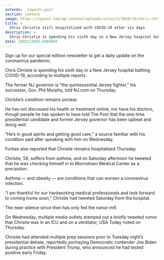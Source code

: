 ```yaml
--- 
extends: _layouts.post 
section: content 
image: https://nypost.com/wp-content/uploads/sites/2/2020/10/chris-christie-2.jpg?quality=90&strip=all&w=1200 
title: > 
  Chris Christie still hospitalized with COVID-19 after six days 
description: > 
  Chris Christie is spending his sixth day in a New Jersey hospital battling COVID-19, according to multiple reports.Forbes also reported that Christie remains hospitalized Thursday.Christie, 58, suffers from asthma, and on Saturday afternoon he tweeted that he was checking himself in to Morristown Medical Center as a precaution.“I am thankful for our hardworking medical professionals and look forward to coming home soon,” Christie had tweeted Saturday from the hospital.On Wednesday, multiple media outlets stamped out a briefly tweeted rumor that Christie was in an ICU and on a ventilator, USA Today noted on Thursday. 
date: 1602212082.6909885 
--- 
```

Sign up for our special edition newsletter to get a daily update on the coronavirus pandemic.

Chris Christie is spending his sixth day in a New Jersey hospital battling COVID-19, according to multiple reports.

The former NJ governor is “the quintessential Jersey fighter,” his successor, Gov. Phil Murphy, told NJ.com on Thursday.

Christie’s condition remains unclear.

He has not discussed his health or treatment online, nor have his doctors, though people he has spoken to have told The Post that the one-time presidential candidate and former Jersey governor has been upbeat and doing well.

“He’s in good spirits and getting good care,” a source familiar with his condition said after speaking with him on Wednesday.

Forbes also reported that Christie remains hospitalized Thursday.

Christie, 58, suffers from asthma, and on Saturday afternoon he tweeted that he was checking himself in to Morristown Medical Center as a precaution.

Asthma — and obesity — are conditions that can worsen a coronavirus infection.

“I am thankful for our hardworking medical professionals and look forward to coming home soon,” Christie had tweeted Saturday from the hospital.

The near-silence since then has only fed the rumor mill.

On Wednesday, multiple media outlets stamped out a briefly tweeted rumor that Christie was in an ICU and on a ventilator, USA Today noted on Thursday.

Christie had attended multiple prep sessions prior to Tuesday night’s presidential debate, reportedly portraying Democratic contender Joe Biden during practice with President Trump, who announced he had tested positive early Friday.